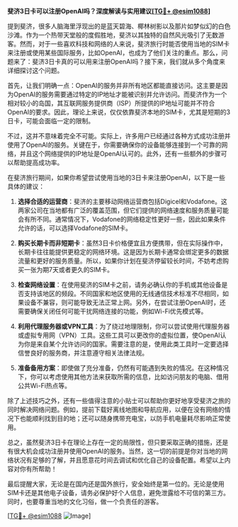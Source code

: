 **斐济3日卡可以注册OpenAI吗？深度解读与实用建议[[TG💪+ @esim1088](https://t.me/s/esim1088)]**

提到斐济，很多人脑海里浮现出的是蓝天碧海、椰林树影以及那片如梦似幻的白色沙滩。作为一个热带天堂般的度假胜地，斐济以其独特的自然风光吸引了无数游客。然而，对于一些喜欢科技和网络的人来说，斐济旅行时能否使用当地的SIM卡来注册或使用某些国际服务，比如OpenAI，也成为了他们关注的重点。那么，问题来了：斐济3日卡真的可以用来注册OpenAI吗？接下来，我们就从多个角度来详细探讨这个问题。

首先，让我们明确一点：OpenAI的服务并非所有地区都能直接访问。这主要是因为OpenAI的服务需要通过特定的IP地址才能被识别并允许访问。而斐济作为一个相对较小的岛国，其互联网服务提供商（ISP）所提供的IP地址可能并不符合OpenAI的要求。因此，理论上来说，仅仅依靠斐济本地的SIM卡，尤其是短期的3日卡，可能会面临一定的限制。

不过，这并不意味着完全不可能。实际上，许多用户已经通过各种方式成功注册并使用了OpenAI的服务。关键在于，你需要确保你的设备能够连接到一个可靠的网络，并且这个网络提供的IP地址是OpenAI认可的。此外，还有一些额外的步骤可以帮助提高成功率。

在斐济旅行期间，如果你希望尝试使用当地的3日卡来注册OpenAI，以下是一些具体的建议：

1. **选择合适的运营商**：斐济的主要移动网络运营商包括Digicel和Vodafone。这两家公司在当地都有广泛的覆盖范围，但它们提供的网络速度和服务质量可能会有所不同。通常情况下，Vodafone的网络稳定性更好一些，因此如果条件允许的话，可以选择Vodafone的SIM卡。

2. **购买长期卡而非短期卡**：虽然3日卡价格便宜且方便携带，但在实际操作中，长期卡往往能提供更稳定的网络环境。这是因为长期卡通常会绑定更多的数据流量和更好的服务质量。所以，如果你计划在斐济停留较长时间，不妨考虑购买一张为期7天或者更久的SIM卡。

3. **检查网络设置**：在使用斐济的SIM卡之前，请务必确认你的手机或其他设备是否支持该地区的频段。不同国家和地区使用的无线通信技术标准不尽相同，如果设备不兼容，则可能导致无法正常上网。另外，在尝试注册OpenAI时，还需要确保关闭任何可能干扰网络连接的功能，例如Wi-Fi优先模式等。

4. **利用代理服务器或VPN工具**：为了绕过地理限制，你可以尝试使用代理服务器或虚拟专用网（VPN）工具。这些工具可以更改你的虚拟位置，使OpenAI认为你是来自某个允许访问的国家。需要注意的是，使用此类工具时一定要选择信誉良好的服务商，并注意遵守相关法律法规。

5. **准备备用方案**：即使做了充分准备，仍然有可能遇到失败的情况。在这种情况下，你可以考虑使用其他方法来获取所需的信息，比如访问朋友的电脑、借用公共Wi-Fi热点等。

除了上述技巧之外，还有一些值得注意的小贴士可以帮助你更好地享受斐济之旅的同时解决网络问题。例如，提前下载好离线地图和导航应用，以便在没有网络的情况下也能顺利找到目的地；还可以随身携带充电宝，以防手机电量耗尽影响正常使用。

总之，虽然斐济3日卡在理论上存在一定的局限性，但只要采取正确的措施，还是有很大机会成功注册并使用OpenAI的服务。当然，这一切的前提是你对当地的网络状况有足够的了解，并且愿意花时间去调试和优化自己的设备配置。希望以上内容对你有所帮助！

最后提醒大家，无论是在国内还是国外旅行，安全始终是第一位的。无论是使用SIM卡还是其他电子设备，请务必保护好个人信息，避免泄露给不可信的第三方。同时，也要尊重当地的文化习俗，做一个负责任的游客。

[[TG💪+ @esim1088](https://t.me/s/esim1088) ![Image](https://i.postimg.cc/4NQfJmqS/Snipaste-2025-05-13-00-14-12.png)]